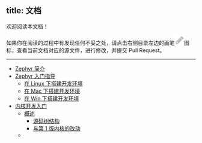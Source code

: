 title: 文档
---

欢迎阅读本文档！

如果你在阅读的过程中有发现任何不妥之处，请点击右侧目录左边的画笔![](index/pen.PNG)图标，查看当前文档对应的源文件，进行修改，并提交 Pull Request。

--- 

- [Zephyr 简介](introduce.html)
- [Zephyr 入门指导](start_index.html)
  - [在 Linux 下搭建开发环境](start_linux.html)
  - [在 Mac 下搭建开发环境](start_mac.html)
  - [在 Win 下搭建开发环境](start_win.html)
- [内核开发入门](k_overview.html)
  - [概述](k_overview_index.html)
    - [源码树结构](k_overview_tree.html)
    - [与第 1 版内核的改动](k_overview_change.html)
  - []()